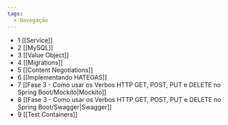 ```yaml
---
tags:
  - Navegação
---
```

- 1 [[Service]]
- 2 [[MySQL]]
- 3 [[Value Object]]
- 4 [[Migrations]]
- 5  [[Content Negotiations]]
- 6 [[Implementando HATEOAS]]
- 7 [[Fase 3 - Como usar os Verbos HTTP GET, POST, PUT e DELETE no Spring Boot/Mockito|Mockito]]
- 8 [[Fase 3 - Como usar os Verbos HTTP GET, POST, PUT e DELETE no Spring Boot/Swagger|Swagger]]
- 9 [[Test Containers]]